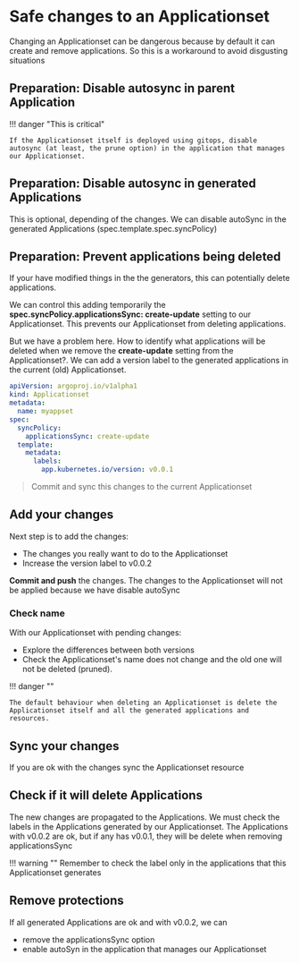 # Safe changes to an Applicationset

Changing an Applicationset can be dangerous because by default it can create and remove applications. So this is a workaround to avoid disgusting situations

## Preparation: Disable autosync in parent Application

!!! danger "This is critical"

    If the Applicationset itself is deployed using gitops, disable autosync (at least, the prune option) in the application that manages our Applicationset.

## Preparation: Disable autosync in generated Applications

This is optional, depending of the changes. We can disable autoSync in the generated Applications (spec.template.spec.syncPolicy)

## Preparation: Prevent applications being deleted

If your have modified things in the the generators, this can potentially delete applications.

We can control this adding temporarily the **spec.syncPolicy.applicationsSync: create-update** setting to our Applicationset. This prevents our Applicationset from deleting applications.

But we have a problem here. How to identify what applications will be deleted when we remove the **create-update** setting from the Applicationset?. We can add a version label to the generated applications in the current (old) Applicationset.

```yaml
apiVersion: argoproj.io/v1alpha1
kind: Applicationset
metadata:
  name: myappset
spec:
  syncPolicy:
    applicationsSync: create-update
  template:
    metadata:
      labels:
        app.kubernetes.io/version: v0.0.1
```

> Commit and sync this changes to the current Applicationset

## Add your changes

Next step is to add the changes:

- The changes you really want to do to the Applicationset
- Increase the version label to v0.0.2

**Commit and push** the changes. The changes to the Applicationset will not be applied because we have disable autoSync

### Check name

With our Applicationset with pending changes:

- Explore the differences between both versions
- Check the Applicationset's name does not change and the old one will not be deleted (pruned).

!!! danger ""

    The default behaviour when deleting an Applicationset is delete the Applicationset itself and all the generated applications and resources.

## Sync your changes

If you are ok with the changes sync the Applicationset resource

## Check if it will delete Applications

The new changes are propagated to the Applications. We must check the labels in the Applications generated by our Applicationset.
The Applications with v0.0.2 are ok, but if any has v0.0.1, they will be delete when removing applicationsSync

!!! warning ""
    Remember to check the label only in the applications that this Applicationset generates

## Remove protections

If all generated Applications are ok and with v0.0.2, we can

- remove the applicationsSync option
- enable autoSyn in the application that manages our Applicationset
